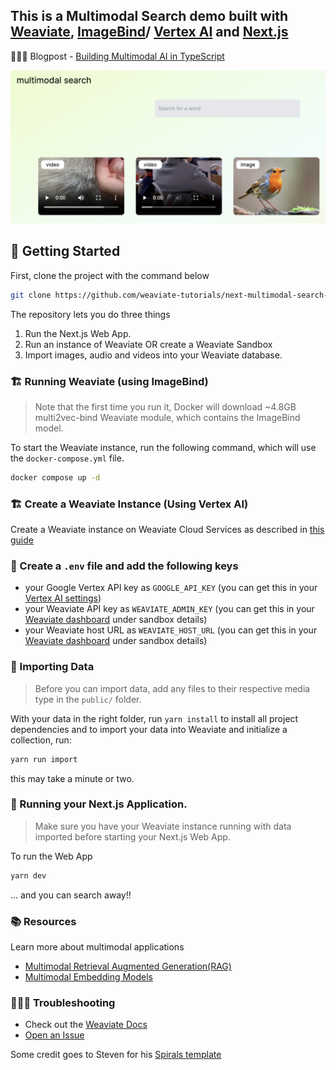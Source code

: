 ## This is a Multimodal Search demo built with [Weaviate](https://weaviate.io), [ImageBind](https://imagebind.metademolab.com/)/ [Vertex AI](https://cloud.google.com/vertex-ai) and [Next.js](https://nextjs.org/) 

👨🏾‍🍳 Blogpost - [Building Multimodal AI in TypeScript
](https://weaviate.io/blog/multimodal-search-in-typescript)

![Alt text](multi-model-search.png)

## 🐥 Getting Started

First, clone the project with the command below

```bash
git clone https://github.com/weaviate-tutorials/next-multimodal-search-demo
```

The repository lets you do three things

1. Run the Next.js Web App.
2. Run an instance of Weaviate OR create a Weaviate Sandbox
3. Import images, audio and videos into your Weaviate database.



### 🏗️ Running Weaviate  (using ImageBind)
> Note that the first time you run it, Docker will download ~4.8GB multi2vec-bind Weaviate module, which contains the ImageBind model.

To start the Weaviate instance, run the following command, which will use the `docker-compose.yml` file.
```bash
docker compose up -d
```

### 🏗️ Create a Weaviate Instance (Using Vertex AI)

Create a Weaviate instance on Weaviate Cloud Services as described in [this guide](https://weaviate.io/developers/weaviate/quickstart#step-2-create-an-instance)

### 🦿 Create a `.env` file and add the following keys

- your Google Vertex API key as `GOOGLE_API_KEY` (you can get this in your [Vertex AI settings](https://console.cloud.google.com/apis/credentials))
- your Weaviate API key as `WEAVIATE_ADMIN_KEY` (you can get this in your [Weaviate dashboard](https://console.weaviate.cloud/dashboard) under sandbox details)
- your Weaviate host URL as `WEAVIATE_HOST_URL` (you can get this in your [Weaviate dashboard](https://console.weaviate.cloud/dashboard) under sandbox details)


### 📩 Importing Data
> Before you can import data, add any files to their respective media type in the `public/` folder. 

With your data in the right folder, run `yarn install` to install all project dependencies and to import your data into Weaviate and initialize a collection, run:

```bash
yarn run import
```

this may take a minute or two.


### 🚀 Running your Next.js Application.
> Make sure you have your Weaviate instance running with data imported before starting your Next.js Web App.

To run the Web App
```bash
yarn dev
```

... and you can search away!! 


### 📚 Resources

Learn more about multimodal applications
- [Multimodal Retrieval Augmented Generation(RAG)](https://weaviate.io/blog/multimodal-rag)
- [Multimodal Embedding Models](https://weaviate.io/blog/multimodal-models)


### 🤷🏾‍♂️ Troubleshooting

- Check out the [Weaviate Docs](https://weaviate.io/developers/weaviate)
- [Open an Issue](https://github.com/malgamves/next-multimodal-search-demo/issues)


Some credit goes to Steven for his [Spirals template](https://github.com/steven-tey/spirals)


